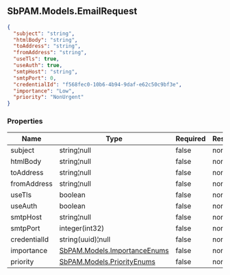 
<h2 id="tocS_SbPAM.Models.EmailRequest">SbPAM.Models.EmailRequest</h2>

<a id="schemasbpam.models.emailrequest"></a>
<a id="schema_SbPAM.Models.EmailRequest"></a>
<a id="tocSsbpam.models.emailrequest"></a>
<a id="tocssbpam.models.emailrequest"></a>

```json
{
  "subject": "string",
  "htmlBody": "string",
  "toAddress": "string",
  "fromAddress": "string",
  "useTls": true,
  "useAuth": true,
  "smtpHost": "string",
  "smtpPort": 0,
  "credentialId": "f568fec0-10b6-4b94-9daf-e62c50c9bf3e",
  "importance": "Low",
  "priority": "NonUrgent"
}

```

### Properties

|Name|Type|Required|Restrictions|Description|
|---|---|---|---|---|
|subject|string¦null|false|none|none|
|htmlBody|string¦null|false|none|none|
|toAddress|string¦null|false|none|none|
|fromAddress|string¦null|false|none|none|
|useTls|boolean|false|none|none|
|useAuth|boolean|false|none|none|
|smtpHost|string¦null|false|none|none|
|smtpPort|integer(int32)|false|none|none|
|credentialId|string(uuid)¦null|false|none|none|
|importance|[SbPAM.Models.ImportanceEnums](../Models/sbpam.models.importanceenums.md)|false|none|none|
|priority|[SbPAM.Models.PriorityEnums](../Models/sbpam.models.priorityenums.md)|false|none|none|


